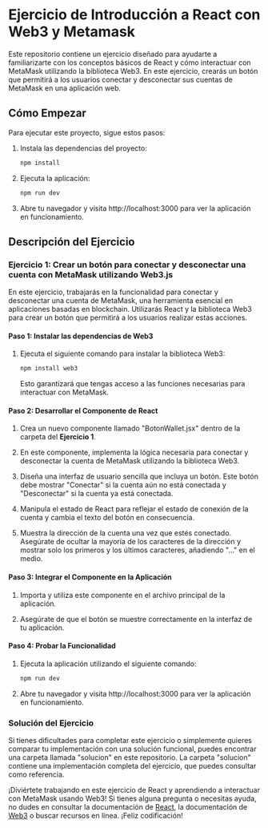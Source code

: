 # Ejercicio de Introducción a React con Web3 y Metamask

Este repositorio contiene un ejercicio diseñado para ayudarte a familiarizarte con los conceptos básicos de React y cómo interactuar con MetaMask utilizando la biblioteca Web3. En este ejercicio, crearás un botón que permitirá a los usuarios conectar y desconectar sus cuentas de MetaMask en una aplicación web.

## Cómo Empezar

Para ejecutar este proyecto, sigue estos pasos:

1. Instala las dependencias del proyecto:

   ```bash
   npm install
   ```

2. Ejecuta la aplicación:

   ```bash
   npm run dev
   ```

3. Abre tu navegador y visita http://localhost:3000 para ver la aplicación en funcionamiento.

## Descripción del Ejercicio

### Ejercicio 1: Crear un botón para conectar y desconectar una cuenta con MetaMask utilizando Web3.js

En este ejercicio, trabajarás en la funcionalidad para conectar y desconectar una cuenta de MetaMask, una herramienta esencial en aplicaciones basadas en blockchain. Utilizarás React y la biblioteca Web3 para crear un botón que permitirá a los usuarios realizar estas acciones.

#### Paso 1: Instalar las dependencias de Web3

1. Ejecuta el siguiente comando para instalar la biblioteca Web3:

   ```bash
   npm install web3
   ```

   Esto garantizará que tengas acceso a las funciones necesarias para interactuar con MetaMask.

#### Paso 2: Desarrollar el Componente de React

1. Crea un nuevo componente llamado "BotonWallet.jsx" dentro de la carpeta del **Ejercicio 1**.

2. En este componente, implementa la lógica necesaria para conectar y desconectar la cuenta de MetaMask utilizando la biblioteca Web3.

3. Diseña una interfaz de usuario sencilla que incluya un botón. Este botón debe mostrar "Conectar" si la cuenta aún no está conectada y "Desconectar" si la cuenta ya está conectada.

4. Manipula el estado de React para reflejar el estado de conexión de la cuenta y cambia el texto del botón en consecuencia.

5. Muestra la dirección de la cuenta una vez que estés conectado. Asegúrate de ocultar la mayoría de los caracteres de la dirección y mostrar solo los primeros y los últimos caracteres, añadiendo "..." en el medio.

#### Paso 3: Integrar el Componente en la Aplicación

1. Importa y utiliza este componente en el archivo principal de la aplicación.

2. Asegúrate de que el botón se muestre correctamente en la interfaz de tu aplicación.

#### Paso 4: Probar la Funcionalidad

1. Ejecuta la aplicación utilizando el siguiente comando:

   ```bash
   npm run dev
   ```

2. Abre tu navegador y visita http://localhost:3000 para ver la aplicación en funcionamiento.

### Solución del Ejercicio

Si tienes dificultades para completar este ejercicio o simplemente quieres comparar tu implementación con una solución funcional, puedes encontrar una carpeta llamada "solucion" en este repositorio. La carpeta "solucion" contiene una implementación completa del ejercicio, que puedes consultar como referencia.

¡Diviértete trabajando en este ejercicio de React y aprendiendo a interactuar con MetaMask usando Web3! Si tienes alguna pregunta o necesitas ayuda, no dudes en consultar la documentación de [React](https://es.react.dev/learn), la documentación de [Web3](https://docs.web3js.org/) o buscar recursos en línea. ¡Feliz codificación!
